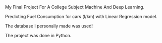 My Final Project For A College Subject Machine And Deep Learning.

Predicting Fuel Consumption for cars (l/km) with Linear Regression model.

The database I personally made was used!

The project was done in Python.
